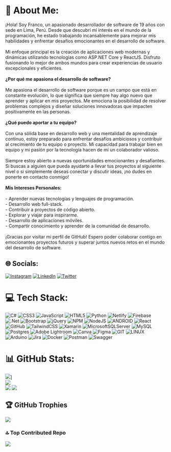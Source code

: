 # 💫 About Me:
¡Hola! Soy Franco, un apasionado desarrollador de software de 19 años con sede en Lima, Perú. Desde que descubrí mi interés en el mundo de la programación, he estado trabajando incansablemente para mejorar mis habilidades y enfrentar desafíos emocionantes en el desarrollo de software.<br><br>Mi enfoque principal es la creación de aplicaciones web modernas y dinámicas utilizando tecnologías como ASP.NET Core y ReactJS. Disfruto fusionando lo mejor de ambos mundos para crear experiencias de usuario excepcionales y eficientes.<br><br>**¿Por qué me apasiona el desarrollo de software?**<br><br>Me apasiona el desarrollo de software porque es un campo que está en constante evolución, lo que significa que siempre hay algo nuevo que aprender y aplicar en mis proyectos. Me emociona la posibilidad de resolver problemas complejos y diseñar soluciones innovadoras que impacten positivamente en las personas.<br><br>**¿Qué puedo aportar a tu equipo?**<br><br>Con una sólida base en desarrollo web y una mentalidad de aprendizaje continuo, estoy preparado para enfrentar desafíos ambiciosos y contribuir al crecimiento de tu equipo o proyecto. Mi capacidad para trabajar bien en equipo y mi pasión por la tecnología hacen de mí un colaborador valioso.<br><br>Siempre estoy abierto a nuevas oportunidades emocionantes y desafiantes. Si buscas a alguien que pueda ayudarte a llevar tus proyectos al siguiente nivel o si simplemente deseas conectar y discutir ideas, ¡no dudes en ponerte en contacto conmigo!<br><br>**Mis Intereses Personales:**<br><br>- Aprender nuevas tecnologías y lenguajes de programación.<br>- Desarrollo web full-stack.<br>- Contribuir a proyectos de código abierto.<br>- Explorar y viajar para inspirarme.<br>- Desarrollo de aplicaciones móviles.<br>- Compartir conocimiento y aprender de la comunidad de desarrollo.<br><br>¡Gracias por visitar mi perfil de GitHub! Espero poder colaborar contigo en emocionantes proyectos futuros y superar juntos nuevos retos en el mundo del desarrollo de software.<br>


## 🌐 Socials:
[![Instagram](https://img.shields.io/badge/Instagram-%23E4405F.svg?logo=Instagram&logoColor=white)](https://instagram.com/franco.edson_) [![LinkedIn](https://img.shields.io/badge/LinkedIn-%230077B5.svg?logo=linkedin&logoColor=white)](https://linkedin.com/in/franco-mariño-2a289620a/) [![Twitter](https://img.shields.io/badge/Twitter-%231DA1F2.svg?logo=Twitter&logoColor=white)](https://twitter.com/@francoedson_) 

# 💻 Tech Stack:
![C#](https://img.shields.io/badge/c%23-%23239120.svg?style=for-the-badge&logo=c-sharp&logoColor=white) ![CSS3](https://img.shields.io/badge/css3-%231572B6.svg?style=for-the-badge&logo=css3&logoColor=white) ![JavaScript](https://img.shields.io/badge/javascript-%23323330.svg?style=for-the-badge&logo=javascript&logoColor=%23F7DF1E) ![HTML5](https://img.shields.io/badge/html5-%23E34F26.svg?style=for-the-badge&logo=html5&logoColor=white) ![Python](https://img.shields.io/badge/python-3670A0?style=for-the-badge&logo=python&logoColor=ffdd54) ![Netlify](https://img.shields.io/badge/netlify-%23000000.svg?style=for-the-badge&logo=netlify&logoColor=#00C7B7) ![Firebase](https://img.shields.io/badge/firebase-%23039BE5.svg?style=for-the-badge&logo=firebase) ![.Net](https://img.shields.io/badge/.NET-5C2D91?style=for-the-badge&logo=.net&logoColor=white) ![Bootstrap](https://img.shields.io/badge/bootstrap-%23563D7C.svg?style=for-the-badge&logo=bootstrap&logoColor=white) ![jQuery](https://img.shields.io/badge/jquery-%230769AD.svg?style=for-the-badge&logo=jquery&logoColor=white) ![NPM](https://img.shields.io/badge/NPM-%23000000.svg?style=for-the-badge&logo=npm&logoColor=white) ![NodeJS](https://img.shields.io/badge/node.js-6DA55F?style=for-the-badge&logo=node.js&logoColor=white) ![ANDROID](https://img.shields.io/badge/android-%2320232a.svg?style=for-the-badge&logo=android&logoColor=%a4c639) ![React](https://img.shields.io/badge/react-%2320232a.svg?style=for-the-badge&logo=react&logoColor=%2361DAFB) ![GitHub](https://img.shields.io/badge/GitHub-%23121011.svg?style=for-the-badge&logo=github&logoColor=white) ![TailwindCSS](https://img.shields.io/badge/tailwindcss-%2338B2AC.svg?style=for-the-badge&logo=tailwind-css&logoColor=white) ![Xamarin](https://img.shields.io/badge/Xamarin-3199DC?style=for-the-badge&logo=xamarin&logoColor=white) ![MicrosoftSQLServer](https://img.shields.io/badge/Microsoft%20SQL%20Sever-CC2927?style=for-the-badge&logo=microsoft%20sql%20server&logoColor=white) ![MySQL](https://img.shields.io/badge/mysql-%2300f.svg?style=for-the-badge&logo=mysql&logoColor=white) ![Postgres](https://img.shields.io/badge/postgres-%23316192.svg?style=for-the-badge&logo=postgresql&logoColor=white) ![Adobe Lightroom](https://img.shields.io/badge/Adobe%20Lightroom-31A8FF.svg?style=for-the-badge&logo=Adobe%20Lightroom&logoColor=white) ![Canva](https://img.shields.io/badge/Canva-%2300C4CC.svg?style=for-the-badge&logo=Canva&logoColor=white) 	![Figma](https://img.shields.io/badge/figma-%23F24E1E.svg?style=for-the-badge&logo=figma&logoColor=white) ![GIT](https://img.shields.io/badge/Git-fc6d26?style=for-the-badge&logo=git&logoColor=white) ![LINUX](https://img.shields.io/badge/Linux-FCC624?style=for-the-badge&logo=linux&logoColor=black) ![Arduino](https://img.shields.io/badge/-Arduino-00979D?style=for-the-badge&logo=Arduino&logoColor=white) ![Jira](https://img.shields.io/badge/jira-%230A0FFF.svg?style=for-the-badge&logo=jira&logoColor=white) ![Docker](https://img.shields.io/badge/docker-%230db7ed.svg?style=for-the-badge&logo=docker&logoColor=white) ![Postman](https://img.shields.io/badge/Postman-FF6C37?style=for-the-badge&logo=postman&logoColor=white) ![Swagger](https://img.shields.io/badge/-Swagger-%23Clojure?style=for-the-badge&logo=swagger&logoColor=white)
# 📊 GitHub Stats:
![](https://github-readme-stats.vercel.app/api?username=francoedson&theme=dark)]<br/>
![](https://github-readme-streak-stats.herokuapp.com/?user=francoedson&theme=dark&hide_border=false)<br/>
![](https://github-readme-stats.vercel.app/api/top-langs/?username=francoedson&theme=dark&hide_border=false&include_all_commits=false&count_private=false&layout=compact)
![](https://github-readme-stats.vercel.app/api/top-langs/?username=francoedson&theme=dark&hidehide_progress=true)

## 🏆 GitHub Trophies
![](https://github-profile-trophy.vercel.app/?username=francoedson&theme=tokyonight&no-frame=false&no-bg=true&margin-w=4)

### 🔝 Top Contributed Repo
![](https://github-contributor-stats.vercel.app/api?username=francoedson&limit=5&theme=tokyonight&combine_all_yearly_contributions=true)

<!-- Proudly created with GPRM ( https://gprm.itsvg.in ) -->
